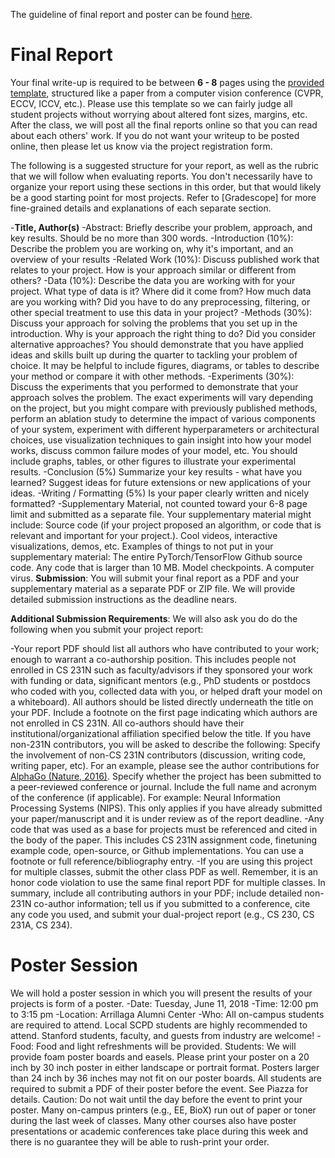 The guideline of final report and poster can be found [here](http://cs231n.stanford.edu/project.html).<br/>
# Final Report
Your final write-up is required to be between **6 - 8** pages using the [provided template](http://www.pamitc.org/cvpr15/files/cvpr2015AuthorKit.zip), structured like a paper from a computer vision conference (CVPR, ECCV, ICCV, etc.). Please use this template so we can fairly judge all student projects without worrying about altered font sizes, margins, etc. After the class, we will post all the final reports online so that you can read about each others' work. If you do not want your writeup to be posted online, then please let us know via the project registration form.

The following is a suggested structure for your report, as well as the rubric that we will follow when evaluating reports. You don't necessarily have to organize your report using these sections in this order, but that would likely be a good starting point for most projects.
Refer to [Gradescope] for more fine-grained details and explanations of each separate section.

-**Title, Author(s)**
-Abstract: Briefly describe your problem, approach, and key results. Should be no more than 300 words.
-Introduction (10%): Describe the problem you are working on, why it's important, and an overview of your results
-Related Work (10%): Discuss published work that relates to your project. How is your approach similar or different from others?
-Data (10%): Describe the data you are working with for your project. What type of data is it? Where did it come from? How much data are you working with? Did you have to do any preprocessing, filtering, or other special treatment to use this data in your project?
-Methods (30%): Discuss your approach for solving the problems that you set up in the introduction. Why is your approach the right thing to do? Did you consider alternative approaches? You should demonstrate that you have applied ideas and skills built up during the quarter to tackling your problem of choice. It may be helpful to include figures, diagrams, or tables to describe your method or compare it with other methods.
-Experiments (30%): Discuss the experiments that you performed to demonstrate that your approach solves the problem. The exact experiments will vary depending on the project, but you might compare with previously published methods, perform an ablation study to determine the impact of various components of your system, experiment with different hyperparameters or architectural choices, use visualization techniques to gain insight into how your model works, discuss common failure modes of your model, etc. You should include graphs, tables, or other figures to illustrate your experimental results.
-Conclusion (5%) Summarize your key results - what have you learned? Suggest ideas for future extensions or new applications of your ideas.
-Writing / Formatting (5%) Is your paper clearly written and nicely formatted?
-Supplementary Material, not counted toward your 6-8 page limit and submitted as a separate file. Your supplementary material might include:
Source code (if your project proposed an algorithm, or code that is relevant and important for your project.).
Cool videos, interactive visualizations, demos, etc.
Examples of things to not put in your supplementary material:
The entire PyTorch/TensorFlow Github source code.
Any code that is larger than 10 MB.
Model checkpoints.
A computer virus.
**Submission**: You will submit your final report as a PDF and your supplementary material as a separate PDF or ZIP file. We will provide detailed submission instructions as the deadline nears.

**Additional Submission Requirements**: We will also ask you do do the following when you submit your project report:

-Your report PDF should list all authors who have contributed to your work; enough to warrant a co-authorship position. This includes people not enrolled in CS 231N such as faculty/advisors if they sponsored your work with funding or data, significant mentors (e.g., PhD students or postdocs who coded with you, collected data with you, or helped draft your model on a whiteboard). All authors should be listed directly underneath the title on your PDF. Include a footnote on the first page indicating which authors are not enrolled in CS 231N. All co-authors should have their institutional/organizational affiliation specified below the title.
If you have non-231N contributors, you will be asked to describe the following:
Specify the involvement of non-CS 231N contributors (discussion, writing code, writing paper, etc). For an example, please see the author contributions for [AlphaGo (Nature, 2016)](https://www.nature.com/nature/journal/v529/n7587/full/nature16961.html#author-information).
Specify whether the project has been submitted to a peer-reviewed conference or journal. Include the full name and acronym of the conference (if applicable). For example: Neural Information Processing Systems (NIPS). This only applies if you have already submitted your paper/manuscript and it is under review as of the report deadline.
-Any code that was used as a base for projects must be referenced and cited in the body of the paper. This includes CS 231N assignment code, finetuning example code, open-source, or Github implementations. You can use a footnote or full reference/bibliography entry.
-If you are using this project for multiple classes, submit the other class PDF as well. Remember, it is an honor code violation to use the same final report PDF for multiple classes.
In summary, include all contributing authors in your PDF; include detailed non-231N co-author information; tell us if you submitted to a conference, cite any code you used, and submit your dual-project report (e.g., CS 230, CS 231A, CS 234).

# Poster Session
We will hold a poster session in which you will present the results of your projects is form of a poster.
-Date: Tuesday, June 11, 2018
-Time: 12:00 pm to 3:15 pm
-Location: Arrillaga Alumni Center
-Who: All on-campus students are required to attend. Local SCPD students are highly recommended to attend. Stanford students, faculty, and guests from industry are welcome!
-Food: Food and light refreshments will be provided.
Students: We will provide foam poster boards and easels. Please print your poster on a 20 inch by 30 inch poster in either landscape or portrait format. Posters larger than 24 inch by 36 inches may not fit on our poster boards. All students are required to submit a PDF of their poster before the event. See Piazza for details. Caution: Do not wait until the day before the event to print your poster. Many on-campus printers (e.g., EE, BioX) run out of paper or toner during the last week of classes. Many other courses also have poster presentations or academic conferences take place during this week and there is no guarantee they will be able to rush-print your order.
